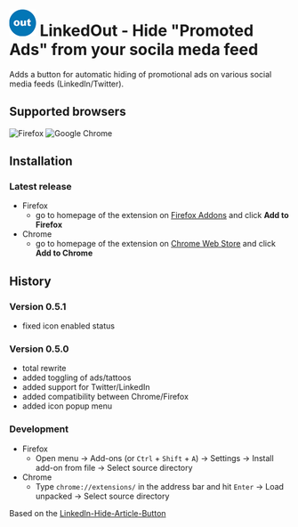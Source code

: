 # ![LinkedOut hide promotional ads logo](src/icons/icon48x48.png) LinkedOut - Hide "Promoted Ads" from your socila meda feed

Adds a button for automatic hiding of promotional ads on various social media feeds (LinkedIn/Twitter). 

## Supported browsers
![Firefox](https://upload.wikimedia.org/wikipedia/commons/thumb/6/67/Firefox_Logo%2C_2017.svg/64px-Firefox_Logo%2C_2017.svg.png)
![Google Chrome](https://upload.wikimedia.org/wikipedia/commons/thumb/a/a5/Google_Chrome_icon_%28September_2014%29.svg/64px-Google_Chrome_icon_%28September_2014%29.svg.png)

## Installation
### Latest release
* Firefox
  * go to homepage of the extension on [Firefox Addons](https://addons.mozilla.org/en-US/firefox/addon/linkedout-auto-hide-promos) and click **Add to Firefox**
* Chrome
  * go to homepage of the extension on 
[Chrome Web Store](https://chrome.google.com/webstore/detail/ggpfkaknfckpihiphiilfhkpoocijgei) 
and click **Add to Chrome**

## History
### Version 0.5.1
- fixed icon enabled status 

### Version 0.5.0
- total rewrite 
- added toggling of ads/tattoos
- added support for Twitter/LinkedIn 
- added compatibility between Chrome/Firefox
- added icon popup menu

### Development
* Firefox
  * Open menu -> Add-ons (or `Ctrl` + `Shift` + `A`) -> Settings -> Install add-on from file -> Select source directory
* Chrome
  * Type `chrome://extensions/` in the address bar and hit `Enter` -> Load unpacked -> Select source directory

Based on the [LinkedIn-Hide-Article-Button](https://github.com/daniloradenovic/linkedin-hide-article-button) 
